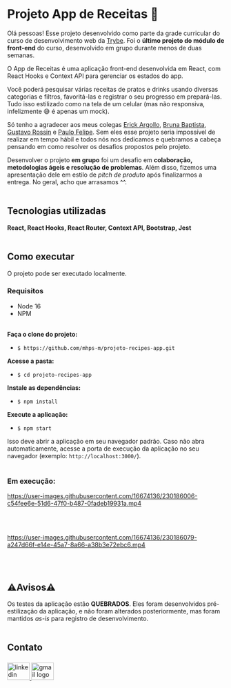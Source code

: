 # Projeto App de Receitas 🍲

Olá pessoas! Esse projeto desenvolvido como parte da grade curricular do curso de desenvolvimento web da [Trybe](https://www.betrybe.com/). Foi o ****último projeto do módulo de front-end**** do curso, desenvolvido em grupo durante menos de duas semanas.

O App de Receitas é uma aplicação front-end desenvolvida em React, com React Hooks e Context API para gerenciar os estados do app.

Você poderá pesquisar várias receitas de pratos e drinks usando diversas categorias e filtros, favoritá-las e registrar o seu progresso em prepará-las. Tudo isso estilizado como na tela de um celular (mas não responsiva, infelizmente 😅 é apenas um mock).

Só tenho a agradecer aos meus colegas [Erick Argollo](https://github.com/ErickArgollo), [Bruna Baptista](https://github.com/BrunaBap), [Gustavo Rossin](https://github.com/gustavo-rossin) e [Paulo Felipe](https://github.com/Pflpcamp). Sem eles esse projeto seria impossível de realizar em tempo hábil e todos nós nos dedicamos e quebramos a cabeça pensando em como resolver os desafios propostos pelo projeto.

Desenvolver o projeto **em grupo** foi um desafio em **colaboração, metodologias ágeis e resolução de problemas**. Além disso, fizemos uma apresentação dele em estilo de _pitch de produto_ após finalizarmos a entrega. No geral, acho que arrasamos ^^.
<br></br>

## Tecnologias utilizadas

**React, React Hooks, React Router, Context API, Bootstrap, Jest**
<br></br>

## Como executar

O projeto pode ser executado localmente.

### Requisitos

  - Node 16
  - NPM
<br></br>

**Faça o clone do projeto:**
  - `$ https://github.com/mhps-m/projeto-recipes-app.git`

**Acesse a pasta:**
  - `$ cd projeto-recipes-app`

**Instale as dependências:**
  - `$ npm install`

**Execute a aplicação:**
  - `$ npm start`

Isso deve abrir a aplicação em seu navegador padrão. Caso não abra automaticamente, acesse a porta de execução da aplicação no seu navegador (exemplo: `http://localhost:3000/`).
<br></br>

### Em execução:

https://user-images.githubusercontent.com/16674136/230186006-c54fee6e-51d6-47f0-b487-0fadeb19931a.mp4

<br></br>

https://user-images.githubusercontent.com/16674136/230186079-a247d66f-e14e-45a7-8a66-a38b3e72ebc6.mp4

<br></br>

## ⚠️Avisos:warning:

Os testes da aplicação estão **QUEBRADOS**. Eles foram desenvolvidos pré-estilização da aplicação, e não foram alterados posteriormente, mas foram mantidos _as-is_ para registro de desenvolvimento.
<br></br>

<h2 align="left">Contato</h2>

###

<div align="left">
  <a href="https://www.linkedin.com/in/miguel-soares-dev/" target="_blank">
    <img src="https://raw.githubusercontent.com/maurodesouza/profile-readme-generator/master/src/assets/icons/social/linkedin/default.svg" width="52" height="40" alt="linkedin logo"  />
  </a>
  <a href="mailto:miguelanjohps@gmail.com" target="_blank">
    <img src="https://raw.githubusercontent.com/maurodesouza/profile-readme-generator/master/src/assets/icons/social/gmail/default.svg" width="52" height="40" alt="gmail logo"  />
  </a>
</div>
